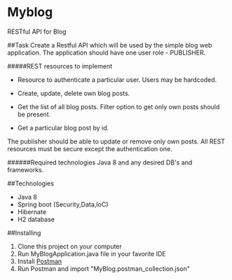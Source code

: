 # Myblog
RESTful API for Blog

##Task
Create a Restful API which will be used by the simple blog web application.
The application should have one user role - PUBLISHER.

#####REST resources to implement
*	Resource to authenticate a particular user. Users may be hardcoded.

*	Create, update, delete own blog posts.

*	Get the list of all blog posts. Filter option to get only own posts should be present.

*	Get a particular blog post by id.

The publisher should be able to update or remove only own posts. All REST resources must be secure except the authentication one.

######Required technologies 
Java 8 and any desired DB's and frameworks.

##Technologies
* Java 8
* Spring boot (Security,Data,IoC)
* Hibernate
* H2 database

##Installing

1. Clone this project on your computer
2. Run MyBlogApplication.java file in your favorite IDE
3. Install [Postman](https://www.getpostman.com/)
4. Run Postman and import "MyBlog.postman_collection.json"

